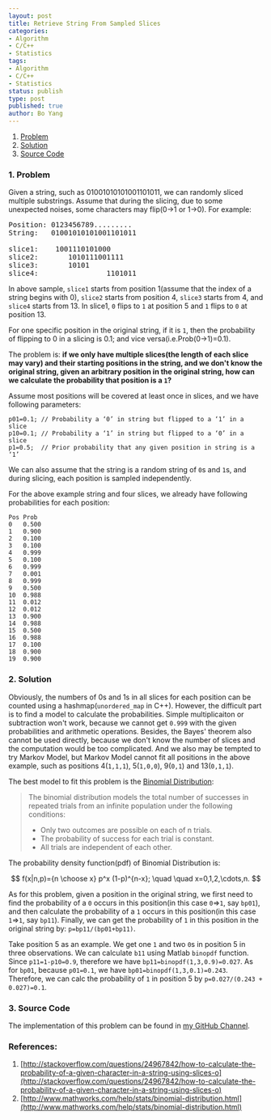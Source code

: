 ```yaml
---
layout: post
title: Retrieve String From Sampled Slices
categories: 
- Algorithm
- C/C++
- Statistics
tags:
- Algorithm
- C/C++
- Statistics
status: publish
type: post
published: true
author: Bo Yang
---
```


1. [Problem](#problem)
2. [Solution](#solution)
3. [Source Code](#code)

### 1. <a name="problem">Problem</a>

Given a string, such as 01001010101001101011, we can randomly sliced multiple substrings. Assume that during the slicing, due to some unexpected noises, some characters may flip(0->1 or 1->0). For example:

<pre>
Position: 0123456789.........
String:   01001010101001101011

slice1:    1001110101000
slice2:       1010111001111
slice3:       10101
slice4:                1101011
</pre>

In above sample, `slice1` starts from position 1(assume that the index of a string begins with 0), `slice2` starts from position 4, `slice3` starts from 4, and `slice4` starts from 13. In slice1, `0` flips to `1` at position 5 and `1` flips to `0` at position 13.

For one specific position in the original string, if it is `1`, then the probability of flipping to 0 in a slicing is 0.1; and vice versa(i.e.Prob(0->1)=0.1).

The problem is: **if we only have multiple slices(the length of each slice may vary) and their starting positions in the string, and we don't know the original string, given an arbitrary position in the original string, how can we calculate the probability that position is a `1`?**

Assume most positions will be covered at least once in slices, and we have following parameters:

	p01=0.1; // Probability a ‘0’ in string but flipped to a ‘1’ in a slice
	p10=0.1; // Probability a ‘1’ in string but flipped to a ‘0’ in a slice
	p1=0.5;  // Prior probability that any given position in string is a ‘1’

We can also assume that the string is a random string of `0`s and `1`s, and during slicing, each position is sampled independently.

For the above example string and four slices, we already have following probabilities for each position:

	Pos Prob
	0   0.500
	1   0.900
	2   0.100
	3   0.100
	4   0.999
	5   0.100
	6   0.999
	7   0.001
	8   0.999
	9   0.500
	10  0.988
	11  0.012
	12  0.012
	13  0.900
	14  0.988
	15  0.500
	16  0.988
	17  0.100
	18  0.900
	19  0.900

### 2. <a name="solution">Solution</a>

Obviously, the numbers of 0s and 1s in all slices for each position can be counted using a hashmap(`unordered_map` in C++). However, the difficult part is to find a model to calculate the probabilities. Simple multiplicaiton or subtraction won't work, because we cannot get `0.999` with the given probabilities and arithmetic operations. Besides, the Bayes' theorem also cannot be used directly, because we don't know the number of slices and the computation would be too complicated. And we also may be tempted to try Markov Model, but Markov Model cannot fit all positions in the above example, such as positions 4(`1,1,1`), 5(`1,0,0`), 9(`0,1`) and 13(`0,1,1`).

The best model to fit this problem is the [Binomial Distribution](http://www.mathworks.com/help/stats/binomial-distribution.html):

> The binomial distribution models the total number of successes in repeated trials from an infinite population under the following conditions:
> 
> * Only two outcomes are possible on each of n trials.
> * The probability of success for each trial is constant.
> * All trials are independent of each other.

The probability density function(pdf) of Binomial Distribution is:

$$
	f(x|n,p)={n \choose x} p^x (1-p)^{n-x}; \quad \quad x=0,1,2,\cdots,n.
$$

As for this problem, given a position in the original string, we first need to find the probability of a `0` occurs in this position(in this case `0`=>`1`, say `bp01`), and then calculate the probability of a `1` occurs in this position(in this case `1`=>`1`, say `bp11`). Finally, we can get the probability of `1` in this position in the original string by: `p=bp11/(bp01+bp11)`.

Take position 5 as an example. We get one `1` and two `0`s in position 5 in three observations. We can calculate `b11` using Matlab `binopdf` function. Since `p11=1-p10=0.9`, therefore we have `bp11=binopdf(1,3,0.9)=0.027`. As for `bp01`, because `p01=0.1`, we have `bp01=binopdf(1,3,0.1)=0.243`. Therefore, we can calc the probability of `1` in position 5 by `p=0.027/(0.243 + 0.027)=0.1`.

### 3. <a name="code">Source Code</a>

The implementation of this problem can be found in [my GitHub Channel](https://github.com/bo-yang/ProgrammingChallenges/tree/master/string_retrieve). 

### References:

1. [http://stackoverflow.com/questions/24967842/how-to-calculate-the-probability-of-a-given-character-in-a-string-using-slices-o](http://stackoverflow.com/questions/24967842/how-to-calculate-the-probability-of-a-given-character-in-a-string-using-slices-o)
2. [http://www.mathworks.com/help/stats/binomial-distribution.html](http://www.mathworks.com/help/stats/binomial-distribution.html)
